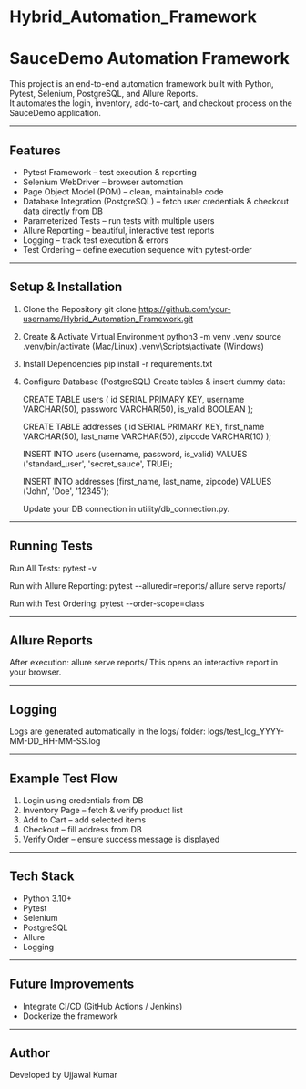 # Hybrid_Automation_Framework



SauceDemo Automation Framework
==============================

This project is an end-to-end automation framework built with Python, Pytest, Selenium, PostgreSQL, and Allure Reports.  
It automates the login, inventory, add-to-cart, and checkout process on the SauceDemo application.

---------------------------------
Features
---------------------------------
- Pytest Framework – test execution & reporting
- Selenium WebDriver – browser automation
- Page Object Model (POM) – clean, maintainable code
- Database Integration (PostgreSQL) – fetch user credentials & checkout data directly from DB
- Parameterized Tests – run tests with multiple users
- Allure Reporting – beautiful, interactive test reports
- Logging – track test execution & errors
- Test Ordering – define execution sequence with pytest-order

---------------------------------
Setup & Installation
---------------------------------
1. Clone the Repository
   git clone https://github.com/your-username/Hybrid_Automation_Framework.git

2. Create & Activate Virtual Environment
   python3 -m venv .venv
   source .venv/bin/activate   (Mac/Linux)
   .venv\Scripts\activate      (Windows)

3. Install Dependencies
   pip install -r requirements.txt

4. Configure Database (PostgreSQL)
   Create tables & insert dummy data:

   CREATE TABLE users (
       id SERIAL PRIMARY KEY,
       username VARCHAR(50),
       password VARCHAR(50),
       is_valid BOOLEAN
   );

   CREATE TABLE addresses (
       id SERIAL PRIMARY KEY,
       first_name VARCHAR(50),
       last_name VARCHAR(50),
       zipcode VARCHAR(10)
   );

   INSERT INTO users (username, password, is_valid)
   VALUES ('standard_user', 'secret_sauce', TRUE);

   INSERT INTO addresses (first_name, last_name, zipcode)
   VALUES ('John', 'Doe', '12345');

   Update your DB connection in utility/db_connection.py.

---------------------------------
Running Tests
---------------------------------
Run All Tests:
   pytest -v

Run with Allure Reporting:
   pytest --alluredir=reports/
   allure serve reports/

Run with Test Ordering:
   pytest --order-scope=class

---------------------------------
Allure Reports
---------------------------------
After execution:
   allure serve reports/
This opens an interactive report in your browser.

---------------------------------
Logging
---------------------------------
Logs are generated automatically in the logs/ folder:
logs/test_log_YYYY-MM-DD_HH-MM-SS.log

---------------------------------
Example Test Flow
---------------------------------
1. Login using credentials from DB
2. Inventory Page – fetch & verify product list
3. Add to Cart – add selected items
4. Checkout – fill address from DB
5. Verify Order – ensure success message is displayed

---------------------------------
Tech Stack
---------------------------------
- Python 3.10+
- Pytest
- Selenium
- PostgreSQL
- Allure
- Logging

---------------------------------
Future Improvements
---------------------------------
- Integrate CI/CD (GitHub Actions / Jenkins)
- Dockerize the framework

---------------------------------
Author
---------------------------------
Developed by Ujjawal Kumar
